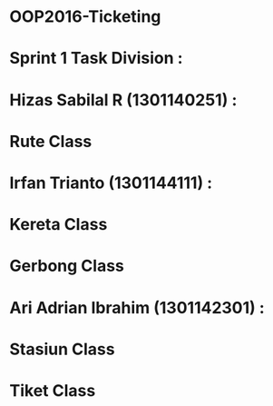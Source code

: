 # OOP2016-Ticketing
#
# Sprint 1 Task Division :
# 	Hizas Sabilal R (1301140251) :
# 		Rute Class
# 	Irfan Trianto (1301144111) :
#		Kereta Class
#		Gerbong Class
#	Ari Adrian Ibrahim (1301142301) :
#		Stasiun Class
#		Tiket Class
